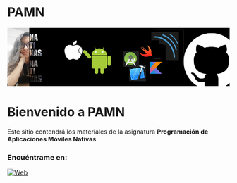 # PAMN

![Protada](https://github.com/Mltechbox/PAMN/blob/main/S1.png?raw=true/400/800 "PAMN")

# Bienvenido a PAMN

Este sitio contendrá los materiales de la asignatura **Programación de Aplicaciones Móviles Nativas**.

### Encuéntrame en:

[![Web](https://img.shields.io/badge/ULPGC.es-14a1f0?style=for-the-badge&logo=dev.to&logoColor=white&labelColor=101010)](https://www.ulpgc.es/)
